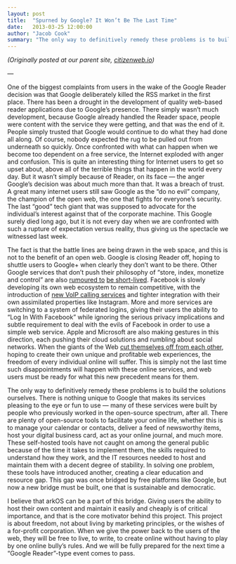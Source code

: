```yaml
---
layout: post
title:  "Spurned by Google? It Won’t Be The Last Time"
date:   2013-03-25 12:00:00
author: "Jacob Cook"
summary: "The only way to definitively remedy these problems is to build the solutions ourselves."
---
```

*(Originally posted at our parent site, [citizenweb.io](https://citizenweb.io))*

—

One of the biggest complaints from users in the wake of the Google Reader decision was that Google deliberately killed the RSS market in the first place. There has been a drought in the development of quality web-based reader applications due to Google’s presence. There simply wasn’t much development, because Google already handled the Reader space, people were content with the service they were getting, and that was the end of it. People simply trusted that Google would continue to do what they had done all along. Of course, nobody expected the rug to be pulled out from underneath so quickly. Once confronted with what can happen when we become too dependent on a free service, the Internet exploded with anger and confusion. This is quite an interesting thing for Internet users to get so upset about, above all of the terrible things that happen in the world every day. But it wasn’t simply because of Reader, on its face — the anger Google’s decision was about much more than that. It was a breach of trust. A great many internet users still saw Google as the “do no evil” company, the champion of the open web, the one that fights for everyone’s security. The last “good” tech giant that was supposed to advocate for the individual’s interest against that of the corporate machine. This Google surely died long ago, but it is not every day when we are confronted with such a rupture of expectation versus reality, thus giving us the spectacle we witnessed last week.

The fact is that the battle lines are being drawn in the web space, and this is not to the benefit of an open web. Google is closing Reader off, hoping to shuttle users to Google+ when clearly they don’t want to be there. Other Google services that don’t push their philosophy of “store, index, monetize and control” are also [rumoured to](http://www.digitopoly.org/2013/03/14/with-google-reader-gone-is-google-scholar-next/) [be short-lived](http://www.guardian.co.uk/technology/2013/mar/25/google-reader-feedburner-orkut-alerts). Facebook is slowly developing its own web ecosystem to remain competitive, with the introduction of [new VoIP calling services](http://business.financialpost.com/2013/01/03/facebook-begins-testing-voip-service-in-canada/) and tighter integration with their own assimilated properties like Instagram. More and more services are switching to a system of federated logins, giving their users the ability to “Log In With Facebook” while ignoring the serious privacy implications and subtle requirement to deal with the evils of Facebook in order to use a simple web service. Apple and Microsoft are also making gestures in this direction, each pushing their cloud solutions and rumbling about social networks. When the giants of the Web [cut themselves off from each other](http://pandodaily.com/2012/11/03/how-ecosystems-became-the-new-walled-gardens/), hoping to create their own unique and profitable web experiences, the freedom of every individual online will suffer. This is simply not the last time such disappointments will happen with these online services, and web users must be ready for what this new precedent means for them.

The only way to definitively remedy these problems is to build the solutions ourselves. There is nothing unique to Google that makes its services pleasing to the eye or fun to use — many of these services were built by people who previously worked in the open-source spectrum, after all. There are plenty of open-source tools to facilitate your online life, whether this is to manage your calendar or contacts, deliver a feed of newsworthy items, host your digital business card, act as your online journal, and much more. These self-hosted tools have not caught on among the general public because of the time it takes to implement them, the skills required to understand how they work, and the IT resources needed to host and maintain them with a decent degree of stability. In solving one problem, these tools have introduced another, creating a clear education and resource gap. This gap was once bridged by free platforms like Google, but now a new bridge must be built, one that is sustainable and democratic.

I believe that arkOS can be a part of this bridge. Giving users the ability to host their own content and maintain it easily and cheaply is of critical importance, and that is the core motivator behind this project. This project is about freedom, not about living by marketing principles, or the wishes of a for-profit corporation. When we give the power back to the users of the web, they will be free to live, to write, to create online without having to play by one online bully’s rules. And we will be fully prepared for the next time a “Google Reader”-type event comes to pass.
